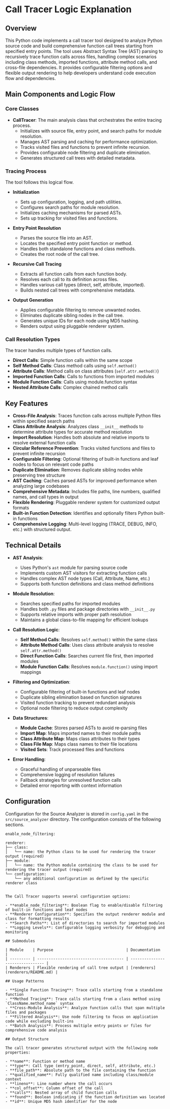 # Call Tracer Logic Explanation

## Overview

This Python code implements a call tracer tool designed to analyze Python source code and build comprehensive function call trees starting from specified entry points. The tool uses Abstract Syntax Tree (AST) parsing to recursively trace function calls across files, handling complex scenarios including class methods, imported functions, attribute method calls, and cross-file dependencies. It provides configurable filtering options and flexible output rendering to help developers understand code execution flow and dependencies.

## Main Components and Logic Flow

### Core Classes

- **CallTracer**: The main analysis class that orchestrates the entire tracing process.
  - Initializes with source file, entry point, and search paths for module resolution.
  - Manages AST parsing and caching for performance optimization.
  - Tracks visited files and functions to prevent infinite recursion.
  - Provides configurable node filtering and duplicate elimination.
  - Generates structured call trees with detailed metadata.

### Tracing Process

The tool follows this logical flow.

- **Initialization**
   - Sets up configuration, logging, and path utilities.
   - Configures search paths for module resolution.
   - Initializes caching mechanisms for parsed ASTs.
   - Sets up tracking for visited files and functions.

- **Entry Point Resolution**
   - Parses the source file into an AST.
   - Locates the specified entry point function or method.
   - Handles both standalone functions and class methods.
   - Creates the root node of the call tree.

- **Recursive Call Tracing**
   - Extracts all function calls from each function body.
   - Resolves each call to its definition across files.
   - Handles various call types (direct, self, attribute, imported).
   - Builds nested call trees with comprehensive metadata.

- **Output Generation**
   - Applies configurable filtering to remove unwanted nodes.
   - Eliminates duplicate sibling nodes in the call tree.
   - Generates unique IDs for each node using MD5 hashing.
   - Renders output using pluggable renderer system.

### Call Resolution Types

The tracer handles multiple types of function calls.

- **Direct Calls**:  Simple function calls within the same scope
- **Self Method Calls**:  Class method calls using `self.method()`
- **Attribute Calls**:  Method calls on class attributes (`self.attr.method()`)
- **Imported Function Calls**:  Calls to functions from imported modules
- **Module Function Calls**:  Calls using module.function syntax
- **Nested Attribute Calls**:  Complex chained method calls

## Key Features

- **Cross-File Analysis**: Traces function calls across multiple Python files within specified search paths
- **Class Attribute Analysis**: Analyzes class `__init__` methods to determine attribute types for accurate method resolution
- **Import Resolution**: Handles both absolute and relative imports to resolve external function calls
- **Circular Reference Prevention**: Tracks visited functions and files to prevent infinite recursion
- **Configurable Filtering**: Optional filtering of built-in functions and leaf nodes to focus on relevant code paths
- **Duplicate Elimination**: Removes duplicate sibling nodes while preserving tree structure
- **AST Caching**: Caches parsed ASTs for improved performance when analyzing large codebases
- **Comprehensive Metadata**: Includes file paths, line numbers, qualified names, and call types in output
- **Flexible Rendering**: Pluggable renderer system for customized output formats
- **Built-in Function Detection**: Identifies and optionally filters Python built-in functions
- **Comprehensive Logging**: Multi-level logging (TRACE, DEBUG, INFO, etc.) with structured output.

## Technical Details

- **AST Analysis**:
   - Uses Python's `ast` module for parsing source code
   - Implements custom AST visitors for extracting function calls
   - Handles complex AST node types (Call, Attribute, Name, etc.)
   - Supports both function definitions and class method definitions

- **Module Resolution**:
   - Searches specified paths for imported modules
   - Handles both `.py` files and package directories with `__init__.py`
   - Supports relative imports with proper path resolution
   - Maintains a global class-to-file mapping for efficient lookups

- **Call Resolution Logic**:
   - **Self Method Calls**: Resolves `self.method()` within the same class
   - **Attribute Method Calls**: Uses class attribute analysis to resolve `self.attr.method()`
   - **Direct Function Calls**: Searches current file first, then imported modules
   - **Module Function Calls**: Resolves `module.function()` using import mappings

- **Filtering and Optimization**:
   - Configurable filtering of built-in functions and leaf nodes
   - Duplicate sibling elimination based on function signatures
   - Visited function tracking to prevent redundant analysis
   - Optional node filtering to reduce output complexity

- **Data Structures**:
   - **Module Cache**: Stores parsed ASTs to avoid re-parsing files
   - **Import Map**: Maps imported names to their module paths
   - **Class Attribute Map**: Maps class attributes to their types
   - **Class File Map**: Maps class names to their file locations
   - **Visited Sets**: Track processed files and functions

- **Error Handling**:
   - Graceful handling of unparseable files
   - Comprehensive logging of resolution failures
   - Fallback strategies for unresolved function calls
   - Detailed error reporting with context information

## Configuration

Configuration for the Source Analyzer is stored in `config.yaml` in the `src/source_analyzer` directory. The configuration consists of the following sections.

```
enable_node_filtering:

renderer:
├── class:
│   └── name: the Python class to be used for rendering the tracer output (required)
├── module:
│   └── name: the Python module containing the class to be used for rendering the tracer output (required)
└── configuration:
    └── any additional configuration as defined by the specific renderer class


The Call Tracer supports several configuration options:

- **enable_node_filtering**: Boolean flag to enable/disable filtering of built-in functions and leaf nodes
- **Renderer Configuration**: Specifies the output renderer module and class for formatting results
- **Search Paths**: List of directories to search for imported modules
- **Logging Levels**: Configurable logging verbosity for debugging and monitoring

## Submodules

| Module    | Purpose                                | Documentation                    |
| --------- | -------------------------------------- | -------------------------------- |
| Renderers | Flexible rendering of call tree output | [renderers](renderers/README.md) |

## Usage Patterns

- **Single Function Tracing**: Trace calls starting from a standalone function
- **Method Tracing**: Trace calls starting from a class method using `ClassName.method_name` syntax
- **Cross-Module Analysis**: Analyze function calls that span multiple files and packages
- **Filtered Analysis**: Use node filtering to focus on application code while excluding built-ins
- **Batch Analysis**: Process multiple entry points or files for comprehensive code analysis

## Output Structure

The call tracer generates structured output with the following node properties:

- **name**: Function or method name
- **type**: Call type (entry_point, direct, self, attribute, etc.)
- **file_path**: Absolute path to the file containing the function
- **qualified_name**: Fully qualified name including class/module context
- **lineno**: Line number where the call occurs
- **col_offset**: Column offset of the call
- **calls**: Nested array of child function calls
- **found**: Boolean indicating if the function definition was located
- **id**: Unique MD5 hash identifier for the node
